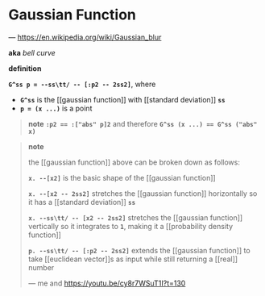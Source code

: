 # Gaussian Function

&mdash; <https://en.wikipedia.org/wiki/Gaussian_blur>

**aka** _bell curve_

**definition**

**`G^ss p = --ss\tt/ -- [:p2 -- 2ss2]`**, where

- **`G^ss`** is the [[gaussian function]] with [[standard deviation]] **`ss`**
- **`p = (x ...)`** is a point

> **note** **`:p2 == :["abs" p]2`** and therefore **`G^ss (x ...) == G^ss ("abs" x)`**

> **note**
>
> the [[gaussian function]] above can be broken down as follows:
>
> **`x. --[x2]`** is the basic shape of the [[gaussian function]]
>
> **`x. --[x2 -- 2ss2]`** stretches the [[gaussian function]] horizontally so it has a [[standard deviation]] **`ss`**
>
> **`x. --ss\tt/ -- [x2 -- 2ss2]`** stretches the [[gaussian function]] vertically so it integrates to **`1`**, making it a [[probability density function]]
>
> **`p. --ss\tt/ -- [:p2 -- 2ss2]`** extends the [[gaussian function]] to take [[euclidean vector]]s as input while still returning a [[real]] number
>
> &mdash; me and <https://youtu.be/cy8r7WSuT1I?t=130>
